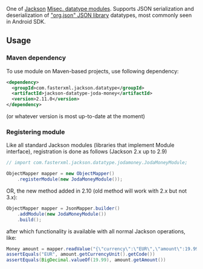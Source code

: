 One of [Jackson](../../../..jackson) [Misec. datatype modules](../../..).
Supports JSON serialization and deserialization of
["org.json" JSON library](http://json.org/java) datatypes, most commonly
seen in Android SDK.

## Usage

### Maven dependency

To use module on Maven-based projects, use following dependency:

```xml
<dependency>
  <groupId>com.fasterxml.jackson.datatype</groupId>
  <artifactId>jackson-datatype-joda-money</artifactId>
  <version>2.11.0</version>
</dependency>
```

(or whatever version is most up-to-date at the moment)

### Registering module

Like all standard Jackson modules (libraries that implement Module interface), registration is done as follows (Jackson 2.x up to 2.9)

```java
// import com.fasterxml.jackson.datatype.jodamoney.JodaMoneyModule;

ObjectMapper mapper = new ObjectMapper()
    .registerModule(new JodaMoneyModule());
```
OR, the new method added in 2.10 (old method will work with 2.x but not 3.x):

```java
ObjectMapper mapper = JsonMapper.builder()
    .addModule(new JodaMoneyModule())
    .build();
```

after which functionality is available with all normal Jackson operations, like:

```java
Money amount = mapper.readValue("{\"currency\":\"EUR\",\"amount\":19.99}", Money.class)
assertEquals("EUR", amount.getCurrencyUnit().getCode())
assertEquals(BigDecimal.valueOf(19.99), amount.getAmount())
```
